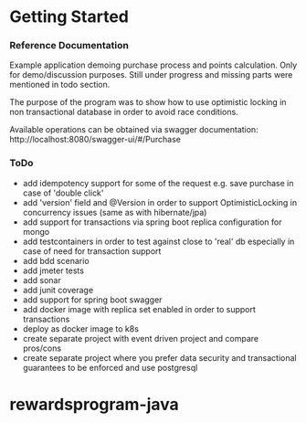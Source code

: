 # Getting Started

### Reference Documentation

Example application demoing purchase process and points calculation. Only for demo/discussion purposes. Still under
progress and missing parts were mentioned in todo section.

The purpose of the program was to show how to use optimistic locking in non transactional database in order to avoid race conditions.

Available operations can be obtained via swagger documentation:
http://localhost:8080/swagger-ui/#/Purchase

### ToDo

- add idempotency support for some of the request e.g. save purchase in case of 'double click'
- add 'version' field and @Version in order to support OptimisticLocking in concurrency issues (same as with
  hibernate/jpa)
- add support for transactions via spring boot replica configuration for mongo
- add testcontainers in order to test against close to 'real' db especially in case of need for transaction support
- add bdd scenario
- add jmeter tests
- add sonar
- add junit coverage
- add support for spring boot swagger
- add docker image with replica set enabled in order to support transactions
- deploy as docker image to k8s
- create separate project with event driven project and compare pros/cons
- create separate project where you prefer data security and transactional guarantees to be enforced and use postgresql

# rewardsprogram-java

